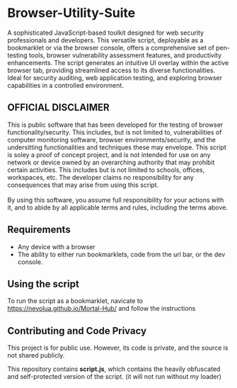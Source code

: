 # Browser-Utility-Suite

A sophisticated JavaScript-based toolkit designed for web security professionals and developers. This versatile script, deployable as a bookmarklet or via the browser console, offers a comprehensive set of pen-testing tools, browser vulnerability assessment features, and productivity enhancements. The script generates an intuitive UI overlay within the active browser tab, providing streamlined access to its diverse functionalities. Ideal for security auditing, web application testing, and exploring browser capabilities in a controlled environment.

## OFFICIAL DISCLAIMER

This is public software that has been developed for the testing of browser functionality/security. This includes, but is not limited to, vulnerabilities of computer monitoring software, browser environments/security, and the undersitting functionalities and techniques these may envelope. This script is soley a proof of concept project, and is not intended for use on any network or device owned by an overarching authority that may prohibit certain activities. This includes but is not limited to schools, offices, workspaces, etc. The developer claims no responsibility for any consequences that may arise from using this script.<br><br>By using this software, you assume full responsibility for your actions with it, and to abide by all applicable terms and rules, including the terms above. 

## Requirements

- Any device with a browser
- The ability to either run bookmarklets, code from the url bar, or the dev console.


## Using the script

To run the script as a bookmarklet, navicate to https://nevolua.github.io/Mortal-Hub/ and follow the instructions


## Contributing and Code Privacy

This project is for public use. However, its code is private, and the source is not shared publicly. 

This repository contains **script.js**, which contains the heavily obfuscated and self-protected version of the script. (it will not run without my loader)
